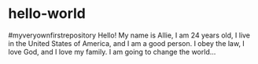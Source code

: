# hello-world
#myveryownfirstrepository
Hello! My name is Allie, I am 24 years old, I live in the United States of America, and I am a good person. I obey the law, I love God, and I love my family. I am going to change the world...
